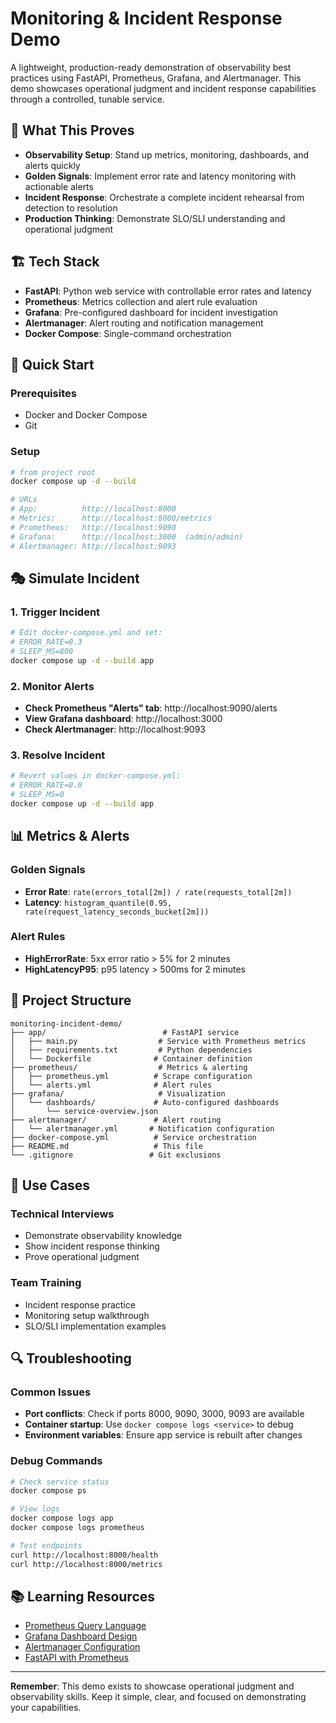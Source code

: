 # Monitoring & Incident Response Demo

A lightweight, production-ready demonstration of observability best practices using FastAPI, Prometheus, Grafana, and Alertmanager. This demo showcases operational judgment and incident response capabilities through a controlled, tunable service.

## 🎯 What This Proves

- **Observability Setup**: Stand up metrics, monitoring, dashboards, and alerts quickly
- **Golden Signals**: Implement error rate and latency monitoring with actionable alerts
- **Incident Response**: Orchestrate a complete incident rehearsal from detection to resolution
- **Production Thinking**: Demonstrate SLO/SLI understanding and operational judgment

## 🏗️ Tech Stack

- **FastAPI**: Python web service with controllable error rates and latency
- **Prometheus**: Metrics collection and alert rule evaluation
- **Grafana**: Pre-configured dashboard for incident investigation
- **Alertmanager**: Alert routing and notification management
- **Docker Compose**: Single-command orchestration

## 🚀 Quick Start

### Prerequisites
- Docker and Docker Compose
- Git

### Setup
```bash
# from project root
docker compose up -d --build

# URLs
# App:          http://localhost:8000
# Metrics:      http://localhost:8000/metrics
# Prometheus:   http://localhost:9090
# Grafana:      http://localhost:3000  (admin/admin)
# Alertmanager: http://localhost:9093
```

## 🎭 Simulate Incident

### 1. Trigger Incident
```bash
# Edit docker-compose.yml and set:
# ERROR_RATE=0.3
# SLEEP_MS=800
docker compose up -d --build app
```

### 2. Monitor Alerts
- **Check Prometheus "Alerts" tab**: http://localhost:9090/alerts
- **View Grafana dashboard**: http://localhost:3000
- **Check Alertmanager**: http://localhost:9093

### 3. Resolve Incident
```bash
# Revert values in docker-compose.yml:
# ERROR_RATE=0.0
# SLEEP_MS=0
docker compose up -d --build app
```

## 📊 Metrics & Alerts

### Golden Signals
- **Error Rate**: `rate(errors_total[2m]) / rate(requests_total[2m])`
- **Latency**: `histogram_quantile(0.95, rate(request_latency_seconds_bucket[2m]))`

### Alert Rules
- **HighErrorRate**: 5xx error ratio > 5% for 2 minutes
- **HighLatencyP95**: p95 latency > 500ms for 2 minutes

## 📁 Project Structure

```
monitoring-incident-demo/
├── app/                          # FastAPI service
│   ├── main.py                  # Service with Prometheus metrics
│   ├── requirements.txt         # Python dependencies
│   └── Dockerfile              # Container definition
├── prometheus/                  # Metrics & alerting
│   ├── prometheus.yml          # Scrape configuration
│   └── alerts.yml              # Alert rules
├── grafana/                     # Visualization
│   └── dashboards/             # Auto-configured dashboards
│       └── service-overview.json
├── alertmanager/               # Alert routing
│   └── alertmanager.yml       # Notification configuration
├── docker-compose.yml          # Service orchestration
├── README.md                   # This file
└── .gitignore                 # Git exclusions
```

## 🎯 Use Cases

### Technical Interviews
- Demonstrate observability knowledge
- Show incident response thinking
- Prove operational judgment

### Team Training
- Incident response practice
- Monitoring setup walkthrough
- SLO/SLI implementation examples

## 🔍 Troubleshooting

### Common Issues
- **Port conflicts**: Check if ports 8000, 9090, 3000, 9093 are available
- **Container startup**: Use `docker compose logs <service>` to debug
- **Environment variables**: Ensure app service is rebuilt after changes

### Debug Commands
```bash
# Check service status
docker compose ps

# View logs
docker compose logs app
docker compose logs prometheus

# Test endpoints
curl http://localhost:8000/health
curl http://localhost:8000/metrics
```

## 📚 Learning Resources

- [Prometheus Query Language](https://prometheus.io/docs/prometheus/latest/querying/)
- [Grafana Dashboard Design](https://grafana.com/docs/grafana/latest/dashboards/)
- [Alertmanager Configuration](https://prometheus.io/docs/alerting/latest/configuration/)
- [FastAPI with Prometheus](https://fastapi.tiangolo.com/)

---

**Remember**: This demo exists to showcase operational judgment and observability skills. Keep it simple, clear, and focused on demonstrating your capabilities.